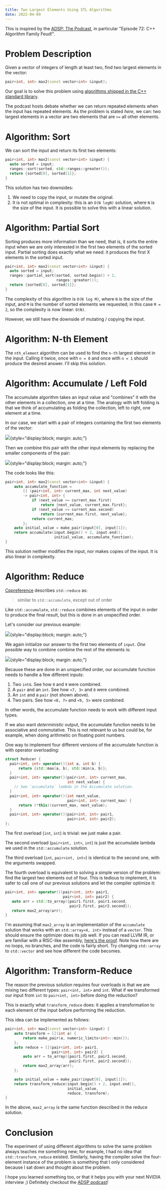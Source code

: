 ```yaml
---
title: Two Largest Elements Using STL Algorithms
date: 2022-04-09
---
```


This is inspired by the [ADSP: The Podcast], in particular "Episode 72: C++
Algorithm Family Feud!".


# Problem Description

Given a vector of integers of length at least two, find two largest elements in
the vector:

```cpp
pair<int, int> max2(const vector<int> &input);
```

Our goal is to solve this problem using [algorithms shipped in the C++ standard
library].

The podcast hosts debate whether we can return repeated elements when the input
has repeated elements. As the problem is stated _here_, we can: two largest
elements in a vector are two elements that are `>=` all other elements.

# Algorithm: Sort

We can sort the input  and return its first two elements:

```cpp
pair<int, int> max2(const vector<int> &input) {
  auto sorted = input;
  ranges::sort(sorted, std::ranges::greater());
  return {sorted[0], sorted[1]};
}
```

This solution has two downsides:

1. We need to copy the input, or mutate the original.
2. It is not optimal in complexity: this is an `O(N logN)` solution, where `N`
is the size of the input. It is possible to solve this with a linear solution.

# Algorithm: Partial Sort

Sorting produces more information than we need, that is, it sorts the entire
input when we are only interested in the first two elements of the sorted
input. Partial sorting does exactly what we need: it produces the first X
elements in the sorted input.

```cpp
pair<int, int> max2(const vector<int> &input) {
  auto sorted = input;
  ranges::partial_sort(sorted, sorted.begin() + 2,
                       ranges::greater());
  return {sorted[0], sorted[1]};
}
```

The complexity of this algorithm is `O(N log M)`, where `N` is the size of the
input, and `M` is the number of sorted elements we requested; in this case `M =
2`, so the complexity is now linear: `O(N)`.

However, we still have the downside of mutating / copying the input.

# Algorithm: N-th Element

The `nth_element` algorithm can be used to find the `n-th` largest element in
the input. Calling it twice, once with `n = 0` and once with `n = 1` should
produce the desired answer. I'll skip this solution.

# Algorithm: Accumulate / Left Fold

The accumulate algorithm takes an input value and "combines" it with the other
elements in a collection, one at a time. The analogy with left folding is that
we think of accumulating as folding the collection, left to right, one element
at a time.

In our case, we start with a pair of integers containing the first two elements
of the vector:

![](input_array.svg){style="display:block; margin: auto;"}

Then we combine this pair with the other input elements by
replacing the smaller components of the pair:

![](accumulate.svg){style="display:block; margin: auto;"}

The code looks like this:

```cpp
pair<int, int> max2(const vector<int> &input) {
    auto accumulate_function =
        [] (pair<int, int> current_max, int next_value)
        -> pair<int, int> {
            if (next_value >= current_max.first)
                return {next_value, current_max.first};
            if (next_value >= current_max.second)
                return {current_max.first, next_value};
            return current_max;
        };
    auto initial_value = make_pair(input[0], input[1]);
    return accumulate(input.begin() + 2, input.end(),
                      initial_value, accumulate_function);
}
```

This solution neither modifies the input, nor makes copies of the input. It is
also linear in complexity.

# Algorithm: Reduce

[Cppreference] describes `std::reduce` as:

> similar to `std::accumulate`, except out of order

Like `std::accumulate`, `std::reduce` combines elements of the input in order
to produce the final result, but this is done in an unspecified order.

Let's consider our previous example:

![](input_array.svg){style="display:block; margin: auto;"}

We again initialize our answer to the first two elements of `input`. _One_
possible way to combine combine the rest of the elements is:

![](reduce.svg){style="display:block; margin: auto;"}

Because these are done in an unspecified order, our accumulate function needs
to handle a few different inputs:

1. Two `int`s. See how `0` and `9` were combined.
2. A `pair` and an `int`. See how `<7, 3>` and `8` were combined.
2. An `int` and a `pair` (not shown above).
3. Two pairs. See how `<8, 7>` and `<9, 5>` were combined.

In other words, the accumulate function needs to work with different input types.

If we also want _deterministic_ output, the accumulate function needs to be
associative and commutative. This is not relevant to us but could be, for
example, when doing arithmetic on floating point numbers.

One way to implement four different versions of the accumulate function is with
operator overloading:

```cpp
struct Reducer {
  pair<int, int> operator()(int a, int b) {
      return {std::max(a, b), std::min(a, b)};
  }
  pair<int, int> operator()(pair<int, int> current_max,
                            int next_value) {
    // See `accumulate` lambda in the Accumulate solution.
  }
  pair<int, int> operator()(int next_value,
                            pair<int, int> current_max) {
      return (*this)(current_max, next_value);
  }
  pair<int, int> operator()(pair<int, int> pair1,
                            pair<int, int> pair2);
};
```

The first overload (`int`, `int`) is trivial: we just make a pair.

The second overload (`pair<int, int>`, `int`) is just the accumulate lambda
we used in the `std::accumulate` solution.

The third overload (`int`, `pair<int, int>`) is identical to the second one,
with the arguments swapped.

The fourth overload is equivalent to solving a simple version of the problem:
find the largest two elements out of four. This is tedious to implement, it is
safer to call one of our previous solutions and let the compiler optimize it:

```cpp
pair<int, int> operator()(pair<int, int> pair1,
                          pair<int, int> pair2) {
   auto arr = std::to_array({pair1.first, pair1.second,
                             pair2.first, pair2.second});
   return max2_array(arr);
}
```

I'm assuming that `max2_array` is an implementation of the `accumulate`
solution that works with an `std::array<4, int>` instead of a `vector`. This
should ensure the optimizer does its job well. If you can read LLVM IR, or are
familiar with a RISC-like assembly, [here's the proof]. Note how there are no
loops, no branches, and the code is fairly short. Try changing `std::array` to
`std::vector` and see how different the code becomes.

# Algorithm: Transform-Reduce

The reason the previous solution requires four overloads is that we are mixing
two different types: `pair<int, int>` and `int`. What if we transformed our
input from `int` to `pair<int, int>` before doing the reduction?

This is exactly what `transform_reduce` does: it applies a transformation to
each element of the input before performing the reduction.

This idea can be implemented as follows:

```cpp
pair<int, int> max2(const vector<int> &input) {
    auto transform = [](int a) {
        return make_pair(a, numeric_limits<int>::min());
    };
    auto reduce = [](pair<int, int> pair1,
                     pair<int, int> pair2) {
        auto arr = to_array({pair1.first, pair1.second,
                             pair2.first, pair2.second});
        return max2_array(arr);
    };

    auto initial_value = make_pair(input[0], input[1]);
    return transform_reduce(input.begin() + 2, input.end(),
                            initial_value,
                            reduce, transform);
}
```

In the above, `max2_array` is the same function described in the reduce
solution.

# Conclusion

The experiment of using different algorithms to solve the same problem always
teaches me something new; for example, I had no idea that
`std::transform_reduce` existed. Similarly, having the compiler solve the
four-element instance of the problem is something that I only considered
because I sat down and thought about the problem.

I hope you learned something too, or that it helps you with your next NVIDIA
interview ;) Definitely checkout the [ADSP podcast]!

[ADSP: The Podcast]: https://adspthepodcast.com/2022/04/08/Episode-72.html
[ADSP podcast]: https://adspthepodcast.com
[algorithms shipped in the C++ standard library]: https://en.cppreference.com/w/cpp/algorithm
[Cppreference]: https://en.cppreference.com/w/cpp/algorithm#Numeric_operations
[here's the proof]: https://godbolt.org/z/h5jPbMhKE
